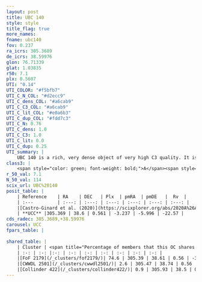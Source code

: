 ```yaml
---
layout: post
title: UBC 140
style: style
title_flag: true
more_names: 
fname: ubc140
fov: 0.237
ra_icrs: 305.3689
de_icrs: 38.59976
glon: 76.71339
glat: 1.03835
r50: 7.1
plx: 0.5607
UTI: "0.14"
UTI_COLOR: "#f5bfb7"
UTI_C_N_COL: "#d2ecc9"
UTI_C_dens_COL: "#a6cab9"
UTI_C_C3_COL: "#a6cab9"
UTI_C_lit_COL: "#e0a6b3"
UTI_C_dup_COL: "#fdd7c3"
UTI_C_N: 0.76
UTI_C_dens: 1.0
UTI_C_C3: 1.0
UTI_C_lit: 0.0
UTI_C_dup: 0.25
UTI_summary: |
    UBC 140 is a rich, very dense object of very high C3 quality. It is rarely studied in the literature.<br><br><span style="color: #99180f; font-weight: bold;">Warning: </span>This is possibly a duplicated object, which shares a significant percentage of members with at least one previously reported entry.
class3: |
    <span style="color: green; font-weight: bold;">A</span><span style="color: green; font-weight: bold;">A</span>
r_50_val: 7.1
N_50_val: 114
scix_url: UBC%20140
posit_table: |
    | Reference    | RA    | DEC   | Plx  | pmRA  | pmDE   |  Rv  |
    | :---         | :---: | :---: | :---: | :---: | :---: | :---: |
    |[Castro-Ginard et al. (2020)](https://scixplorer.org/abs/2020A%26A...635A..45C) | 305.375 | 38.6 | 0.551 | -3.247 | -5.985 | -- |
    | **UCC** |305.369 | 38.6 | 0.561 | -3.237 | -5.996 | -22.57 | 
cds_radec: 305.3689,+38.59976
carousel: UCC
fpars_table: |
    
shared_table: |
    | Cluster | <span title="Percentage of members that this OC shares with the ones listed">%</span>   | RA   | DEC   | Plx   | pmRA  | pmDE  | Rv | UTI |
    | :-: | :-: |:-: | :-: | :-: | :-: | :-: | :-: | :-: |
    |[FoF 2179](/_clusters/fof2179/)| 74.6 | 305.39 | 38.61 | 0.56 | -3.25 | -5.98 | -22.57 |0.61 |
    |[CWWDL 2501](/_clusters/cwwdl2501/)| 2.6 | 305.47 | 38.74 | 0.56 | -3.28 | -5.68 | -- |0.04 |
    |[Collinder 422](/_clusters/collinder422/)| 0.9 | 305.93 | 38.5 | 0.56 | -3.42 | -5.79 | -21.9 |0.95 |
---
```

